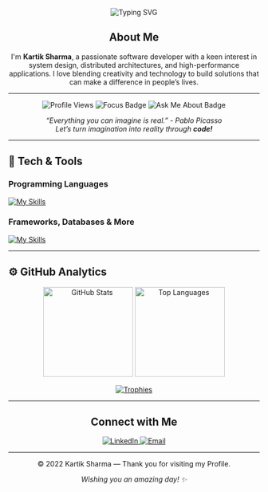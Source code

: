 <!--
  ____  _        _   _   _      _____ _                            
 |  _ \(_)      | | | | | |    / ____| |                           
 | |_) |_  ___  | |_| |_| | ___| (___ | | ___  _ __ ___   ___ _ __ 
 |  _ <| |/ _ \ | __| __| |/ _ \\___ \| |/ _ \| '_ ` _ \ / _ \ '__|
 | |_) | |  __/ | |_| |_| |  __/____) | | (_) | | | | | |  __/ |   
 |____/|_|\___|  \__|\__|_|\___|_____/|_|\___/|_| |_| |_|\___|_|   
                                                                    
-->

<p align="center">
  <!-- Typing SVG by DenverCoder1 - https://github.com/DenverCoder1/readme-typing-svg -->
  <img src="https://readme-typing-svg.herokuapp.com?font=Fira+Code&duration=2500&pause=1000&color=1EE6E4&center=true&vCenter=true&multiline=true&width=600&lines=Hello+there!+I'm+Kartik+Sharma;Welcome+to+my+GitHub+Profile!;Happy+Coding+%F0%9F%8E%89" alt="Typing SVG" />
</p>

<h2 align="center">About Me</h2>

<p align="center">
  I'm <strong>Kartik Sharma</strong>, a passionate software developer with a keen interest in system design, 
  distributed architectures, and high-performance applications. I love blending creativity and technology 
  to build solutions that can make a difference in people’s lives.
</p>

<hr />

<!-- Badges example (visitor count, profile views, etc.) -->
<p align="center">
  <img src="https://komarev.com/ghpvc/?username=karsharma10&label=Profile%20views&color=blueviolet" alt="Profile Views" /> 
  <img src="https://img.shields.io/badge/Focus-Microservices%20|%20Cloud%20DevOps-brightgreen" alt="Focus Badge" />
  <img src="https://img.shields.io/badge/Ask%20me%20about-Golang%20|%20React-blue" alt="Ask Me About Badge" />
</p>

<!-- Optionally, add an inspirational quote about art and technology -->
<p align="center">
  <em>
  “Everything you can imagine is real.” - Pablo Picasso <br/>
  Let’s turn imagination into reality through <strong>code!</strong>
  </em>
</p>

---

## 🚀 Tech & Tools

### Programming Languages
[![My Skills](https://skillicons.dev/icons?i=go,js,ts,html,css,py,cpp,scala,java)](https://skillicons.dev)

### Frameworks, Databases & More
[![My Skills](https://skillicons.dev/icons?i=react,nodejs,spring,mysql,mongodb,postgres,aws,docker,dotnet,express,firebase,nextjs,redis,kubernetes,angular,azure,django,flask,graphql,kafka,pytorch)](https://skillicons.dev)

---

## ⚙️ GitHub Analytics

<p align="center">
  <!-- GitHub Readme Stats -->
  <img height="180em" src="https://github-readme-stats.vercel.app/api?username=karsharma10&show_icons=true&theme=cobalt&count_private=true" alt="GitHub Stats"/>
  
  <!-- Top Languages -->
  <img height="180em" src="https://github-readme-stats.vercel.app/api/top-langs/?username=karsharma10&layout=compact&theme=cobalt" alt="Top Languages"/>
</p>

<!-- GitHub Trophies -->
<p align="center">
  <a href="https://github.com/ryo-ma/github-profile-trophy">
    <img src="https://github-profile-trophy.vercel.app/?username=karsharma10&theme=darkhub&no-frame=true&row=1&column=6" alt="Trophies" />
  </a>
</p>

---

<!-- Optionally, you can add a 'Snake' animation of your contributions
     (requires a GitHub Action setup). For reference:
     https://github.com/Platane/snk -->

<!--
![snake gif](https://github.com/karsharma10/karsharma10/blob/output/github-contribution-grid-snake.gif)
-->

<h2 align="center">Connect with Me</h2>
<p align="center">
  <a href="https://www.linkedin.com/in/YourLinkedInHere/">
    <img src="https://img.shields.io/badge/LinkedIn-0077B5.svg?&style=for-the-badge&logo=linkedin&logoColor=white" alt="LinkedIn"/>
  </a>
  <a href="mailto:YourEmailHere@domain.com">
    <img src="https://img.shields.io/badge/Email-D14836?style=for-the-badge&logo=gmail&logoColor=white" alt="Email"/>
  </a>
  <!-- Add any other social or personal website badges -->
</p>

---

<p align="center">
  © 2022 Kartik Sharma — Thank you for visiting my Profile. 
</p>
<p align="center">
  <em>Wishing you an amazing day! ✨</em>
</p>
